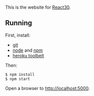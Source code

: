 This is the website for [React30](https://react30.com).

## Running

First, install:

- [git](https://git-scm.com/)
- [node](https://nodejs.org/) and [npm](https://www.npmjs.com/)
- [heroku toolbelt](https://toolbelt.heroku.com/)

Then:

    $ npm install
    $ npm start

Open a browser to [http://localhost:5000](http://localhost:5000).

